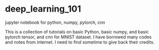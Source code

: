 # deep_learning_101
jupyter notebook for python, numpy, pytorch, cnn

This is a collection of tutorials on basic Python, basic numpy, and basic pytorch tensor, and cnn for MNIST dataset. I have borrowed many codes and notes from internet. I need to find sometime to give back their credits.
